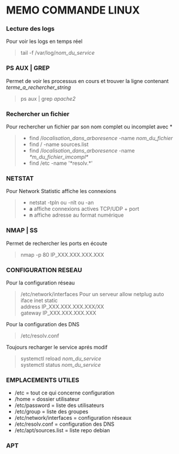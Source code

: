 # MEMO COMMANDE LINUX

### Lecture des logs

Pour voir les logs en temps réel
> tail -f /var/log/*nom_du_service*

### PS AUX | GREP

Permet de voir les processus en cours et trouver la ligne contenant *terme_a_rechercher_string*
> ps aux | grep *apache2*

### Rechercher un fichier

Pour rechercher un fichier par son nom complet ou incomplet avec * 
> * find /*localisation_dans_arboresence* -name *nom_du_fichier* 
> * find / -name sources.list
> * find /*localisation_dans_arboresence* -name _\*m_du_fichier_imcompl\*_ 
> * find /etc -name '\*resolv.\*' 

### NETSTAT

Pour Network Statistic affiche les connexions 
> * netstat -tpln ou -nlt ou -an
> * __a__ affiche connexions actives TCP/UDP + port
> * __n__ affiche adresse au format numérique

### NMAP | SS

Permet de rechercher les ports en écoute
>nmap -p 80 IP_XXX.XXX.XXX.XXX

### CONFIGURATION RESEAU

Pour la configuration réseau 
> /etc/network/interfaces
Pour un serveur 
> allow netplug auto <br>
>   iface inet static <br>
>   address IP_XXX.XXX.XXX.XXX/XX <br>
>   gateway IP_XXX.XXX.XXX.XXX

Pour la configuration des DNS 
> /etc/resolv.conf

Toujours recharger le service aprés modif 
> systemctl reload *nom_du_service* <br>
> systemctl status *nom_du_service*

### EMPLACEMENTS UTILES

* /etc = tout ce qui concerne configuration
* /home = dossier utilisateur
* /etc/password = liste des utilisateurs
* /etc/group = liste des groupes
* /etc/network/interfaces = configuration réseaux
* /etc/resolv.conf = configuration des DNS
* /etc/apt/sources.list = liste repo debian

### APT

